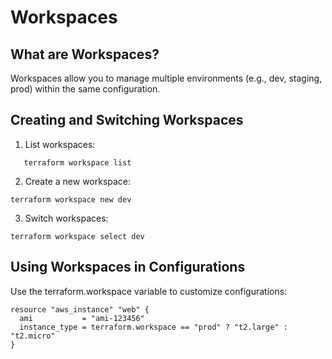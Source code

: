 # Workspaces

## What are Workspaces?
Workspaces allow you to manage multiple environments (e.g., dev, staging, prod) within the same configuration.

## Creating and Switching Workspaces
1. List workspaces:

```hcl
   terraform workspace list
```

2. Create a new workspace:
```hcl
terraform workspace new dev
```

3. Switch workspaces:
```hcl
terraform workspace select dev
```

## Using Workspaces in Configurations
Use the terraform.workspace variable to customize configurations:

```hcl
resource "aws_instance" "web" {
  ami           = "ami-123456"
  instance_type = terraform.workspace == "prod" ? "t2.large" : "t2.micro"
}
```
